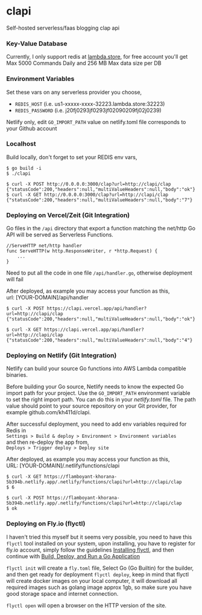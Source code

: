 # clapi

Self-hosted serverless/faas blogging clap api 

### Key-Value Database

Currently, I only support redis at [lambda.store](https://lambda.store/), for free account you'll get Max 5000 Commands Daily and 256 MB Max data size per DB

### Environment Variables

Set these vars on any serverless provider you choose,

- `REDIS_HOST` (i.e. us1-xxxxx-xxxx-32223.lambda.store:32223)
- `REDIS_PASSWORD` (i.e. j20fj0293jf0293jf02090209fj02j0239)

Netlify only, edit `GO_IMPORT_PATH` value on netlify.toml file corresponds to your Github account

### Localhost

Build locally, don't forget to set your REDIS env vars,
```
$ go build -i
$ ./clapi

$ curl -X POST http://0.0.0.0:3000/clap?url=http://clapi/clap  
{"statusCode":200,"headers":null,"multiValueHeaders":null,"body":"ok"}  
$ curl -X GET http://0.0.0.0:3000/clap?url=http://clapi/clap
{"statusCode":200,"headers":null,"multiValueHeaders":null,"body":"7"}
```

### Deploying on Vercel/Zeit (Git Integration)

Go files in the `/api` directory that export a function matching the net/http Go API will be served as Serverless Functions.

```
//ServeHTTP net/http handler
func ServeHTTP(w http.ResponseWriter, r *http.Request) {
	...
}
```

Need to put all the code in one file `/api/handler.go`, otherwise deployment will fail

After deployed, as example you may access your function as this,  
url: [YOUR-DOMAIN]/api/handler

```
$ curl -X POST https://clapi.vercel.app/api/handler?url=http://clapi/clap
{"statusCode":200,"headers":null,"multiValueHeaders":null,"body":"ok"}

$ curl -X GET https://clapi.vercel.app/api/handler?url=http://clapi/clap
{"statusCode":200,"headers":null,"multiValueHeaders":null,"body":"4"}
```

### Deploying on Netlify (Git Integration)

Netlify can build your source Go functions into AWS Lambda compatible binaries.

Before building your Go source, Netlify needs to know the expected Go import path for your project. Use the `GO_IMPORT_PATH` environment variable to set the right import path. You can do this in your _netlify.toml_ file. The path value should point to your source repository on your Git provider, for example github.com/kh411d/clapi.

After successful deployment, you need to add env variables required for Redis in  
`Settings > Build & deploy > Environment > Environment variables`  
and then re-deploy the app from,  
`Deploys > Trigger deploy > Deploy site`

After deployed, as example you may access your function as this,  
URL: [YOUR-DOMAIN]/.netlify/functions/clapi

```
$ curl -X GET https://flamboyant-khorana-5b394b.netlify.app/.netlify/functions/clapi?url=http://clapi/clap
$ 6

$ curl -X POST https://flamboyant-khorana-5b394b.netlify.app/.netlify/functions/clapi?url=http://clapi/clap
$ ok
```

### Deploying on Fly.io (flyctl)

I haven't tried this myself but it seems very possible, you need to have this `flyctl` tool installed on your system, upon installing, you have to register for fly.io account, simply follow the guidelines [Installing flyctl](https://fly.io/docs/getting-started/installing-flyctl/), and then continue with [Build, Deploy, and Run a Go Application](https://fly.io/docs/getting-started/golang/)

`flyctl init` will create a `fly.toml` file, Select Go (Go Builtin) for the builder, and then get ready for deployment `flyctl deploy`, keep in mind that flyctl will create docker images on your local computer, it will download all required images such as golang image approx 1gb, so make sure you have good storage space and internet connection.

`flyctl open` will open a browser on the HTTP version of the site.


